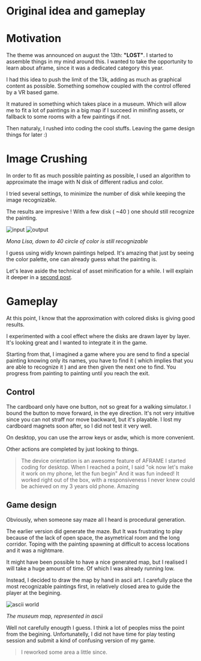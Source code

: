 # Original idea and gameplay

# Motivation

The theme was announced on august the 13th: **"LOST"**. I started to assemble things in my mind around this. I wanted to take the opportunity to learn about aframe, since it was a dedicated category this year.

I had this idea to push the limit of the 13k, adding as much as graphical content as possible. Something somehow coupled with the control offered by a VR based game.

It matured in something which takes place in a museum. Which will allow me to fit a lot of paintings in a big map if I succeed in minifing assets, or fallback to some rooms with a few paintings if not.

Then naturaly, I rushed into coding the cool stuffs. Leaving the game design things for later :)

# Image Crushing

In order to fit as much possible painting as possible, I used an algorithm to approximate the image with N disk of different radius and color.

I tried several settings, to minimize the number of disk while keeping the image recognizable.

The results are impresive ! With a few disk ( ~40 ) one should still recognize the painting.

![input](monalisa-64x64.png)
![output](monalisa-crushed-64x64.jpg)

_Mona Lisa, down to 40 circle of color is still recognizable_

I guess using widly known paintings helped. It's amazing that just by seeing the color palette, one can already guess what the painting is.

Let's leave aside the technical of asset minification for a while. I will explain it deeper in a [second post](/image-processing).

# Gameplay

At this point, I know that the approximation with colored disks is giving good results.

I experimented with a cool effect where the disks are drawn layer by layer. It's looking great and I wanted to integrate it in the game.

Starting from that, I imagined a game where you are send to find a special painting knowing only its names, you have to find it ( which implies that you are able to recognize it ) and are then given the next one to find. You progress from painting to painting until you reach the exit.

## Control

The cardboard only have one button, not so great for a walking simulator. I bound the button to move forward, in the eye direction. It's not very intuitive since you can not straff nor move backward, but it's playable. I lost my cardboard magnets soon after, so I did not test it very well.

On desktop, you can use the arrow keys or asdw, which is more convenient.

Other actions are completed by just looking to things.

> The device orientation is an awesome feature of AFRAME
> I started coding for desktop. When I reached a point, I said "ok now let's make it work on my phone, let the fun begin"
> And it was fun indeed! It worked right out of the box, with a responsiveness I never knew could be achieved on my 3 years old phone.
> Amazing

## Game design

Obviously, when someone say maze all I heard is procedural generation.

The earlier version did generate the maze. But It was frustrating to play because of the lack of open space, the asymetrical room and the long corridor. Toping with the painting spawning at difficult to access locations and it was a nightmare.

It might have been possible to have a nice generated map, but I realised I will take a huge amount of time. Of which I was already running low.

Instead, I decided to draw the map by hand in ascii art. I carefully place the most recognizable paintings first, in relatively closed area to guide the player at the begining.

![ascii world](ascii-world.jpg)

_The museum map, represented in ascii_

Well not carefully enougth I guess. I think a lot of peoples miss the point from the begining. Unfortunatelly, I did not have time for play testing session and submit a kind of confusing version of my game.

> I reworked some area a little since.
